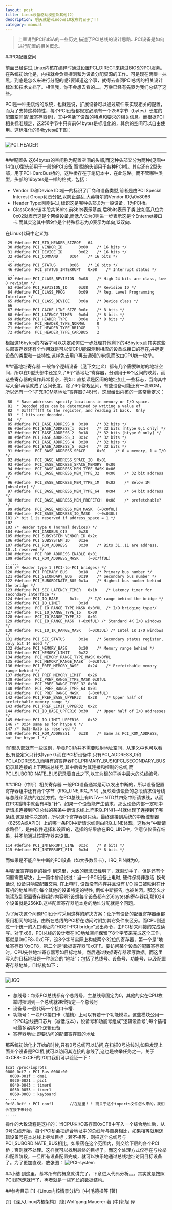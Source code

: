 ```yaml
---
layout: post
title: Linux设备驱动模型及其他(2)
description: 明天就是windows10发布的日子了!!
category: manual
---
```


>上章讲到PCI和ISA的一些历史,描述了PCI总线的设计思路...PCI设备是如何进行配置的相关概念。

##PCI配置空间

前面已经讲过,Linux内核在编译时通过设置PCI_DIRECT来绕过BIOS的PCI服务。在系统初始化是，内核就会负责探测和为设备分配资源的工作。可是现在两眼一抹黑，到底是怎么来进行分配的呢?要知道这个事，就得去查阅PCI总线的相关设计标准和技术文档了。相信我，你不会想去看的。。。万幸已经有先驱为我们总结了这些。


PCI是一种无跳线的系统，也就是说，扩展设备可以通过软件来实现相关的配置，而为了支持这种特性，每个PCI设备都规定必须有一个256字节（bytes）长度的配置空间(配置寄存器组)，其中包括了设备的特点和要求的相关信息。而根据PCI相关标准规定，这256字节中只有前64bytes是标准化的，其余的空间可以自由使用。这标准化的64bytes如下图：
***
![PCI_HEADER](/images/pci_header.png)
***

###配置头
这64bytes的空间称为配置空间的头部,而这种头部又分为两种(见图中14位),0型头部用于一般的PCI设备,而1型的头部用于各种PCI桥。其实还有2型头部，用于PCI-CardBus桥的，这种桥存在于笔记本中，在此忽略。而不管哪种类型，头部的16bytes是一样的格式，包括：
<ul>
<li>Vendor ID和Device ID:唯一的标识了厂商和设备类型,前者是由PCI Special Interest Group负责分配,以防止混乱.大英特尔的Vendor ID为0x8086</li>
<li>Header Type:刚刚讲过,标识这是哪种头部,0为一般设备，1为PCI桥。</li>
<li>ClassCode:该字段共16bits,前8bits表示基类,后8bits表示子类,比如高八位为0x02就表示这是个网络设备,而低八位为0则进一步表示这是个Enternet接口卡.而其实这其中第9位是个特殊标志为,0表示为单向,12双向.</li>
</ul>
在Linux代码中定义为:


	 29 #define PCI_STD_HEADER_SIZEOF   64
	 30 #define PCI_VENDOR_ID       0x00    /* 16 bits */
	 31 #define PCI_DEVICE_ID       0x02    /* 16 bits */
	 32 #define PCI_COMMAND     0x04    /* 16 bits */
	 ...
	 45 #define PCI_STATUS      0x06    /* 16 bits */
	 46 #define  PCI_STATUS_INTERRUPT   0x08    /* Interrupt status */
	 ...
	 62 #define PCI_CLASS_REVISION  0x08    /* High 24 bits are class, low 8 revision */
	 63 #define PCI_REVISION_ID     0x08    /* Revision ID */
	 64 #define PCI_CLASS_PROG      0x09    /* Reg. Level Programming Interface */
	 65 #define PCI_CLASS_DEVICE    0x0a    /* Device class */
	 66
	 67 #define PCI_CACHE_LINE_SIZE 0x0c    /* 8 bits */
	 68 #define PCI_LATENCY_TIMER   0x0d    /* 8 bits */
	 69 #define PCI_HEADER_TYPE     0x0e    /* 8 bits */
	 70 #define  PCI_HEADER_TYPE_NORMAL     0
	 71 #define  PCI_HEADER_TYPE_BRIDGE     1
	 72 #define  PCI_HEADER_TYPE_CARDBUS    2


根据这16bytes的内容才可以决定如何进一步处理其他剩下的48bytes.而其实这些头部寄存器还有个作用就是可以使CPU能探测到相应的设备或接口的存在,并确定设备的类型和一些特性,这样免去用户再去通知的麻烦,而改由CPU统一枚举。


###基地址寄存器
一般每个逻辑设备（见下文定义）都有几个需要映射的地址空间，所以在0型头部中还定义了6个“基地址”寄存器，分别用于6个区间的映射。而这些寄存器的操作非常复杂，例如：直接读是区间的地址加上一些标志，当向其中写入全1再读就成了区间长度。除了6个常规区间，有些设备可能还有一块ROM，所以还有一个“扩充ROM基地址”寄存器(148行)，这里给出内核的一些常量定义：

	 80  * Base addresses specify locations in memory or I/O space.
	 81  * Decoded size can be determined by writing a value of
	 82  * 0xffffffff to the register, and reading it back.  Only
	 83  * 1 bits are decoded.
	 84  */
	 85 #define PCI_BASE_ADDRESS_0  0x10    /* 32 bits */
	 86 #define PCI_BASE_ADDRESS_1  0x14    /* 32 bits [htype 0,1 only] */
	 87 #define PCI_BASE_ADDRESS_2  0x18    /* 32 bits [htype 0 only] */
	 88 #define PCI_BASE_ADDRESS_3  0x1c    /* 32 bits */
	 89 #define PCI_BASE_ADDRESS_4  0x20    /* 32 bits */
	 90 #define PCI_BASE_ADDRESS_5  0x24    /* 32 bits */
	 91 #define  PCI_BASE_ADDRESS_SPACE     0x01    /* 0 = memory, 1 = I/O */
	 92 #define  PCI_BASE_ADDRESS_SPACE_IO  0x01
	 93 #define  PCI_BASE_ADDRESS_SPACE_MEMORY  0x00
	 94 #define  PCI_BASE_ADDRESS_MEM_TYPE_MASK 0x06
	 95 #define  PCI_BASE_ADDRESS_MEM_TYPE_32   0x00    /* 32 bit address */
	 96 #define  PCI_BASE_ADDRESS_MEM_TYPE_1M   0x02    /* Below 1M [obsolete] */
	 97 #define  PCI_BASE_ADDRESS_MEM_TYPE_64   0x04    /* 64 bit address */
	 98 #define  PCI_BASE_ADDRESS_MEM_PREFETCH  0x08    /* prefetchable? */
	 99 #define  PCI_BASE_ADDRESS_MEM_MASK  (~0x0fUL)
	100 #define  PCI_BASE_ADDRESS_IO_MASK   (~0x03UL)
	101 /* bit 1 is reserved if address_space = 1 */
	102  
	103 /* Header type 0 (normal devices) */
	104 #define PCI_CARDBUS_CIS     0x28
	105 #define PCI_SUBSYSTEM_VENDOR_ID 0x2c
	106 #define PCI_SUBSYSTEM_ID    0x2e
	107 #define PCI_ROM_ADDRESS     0x30    /* Bits 31..11 are address, 10..1 reserved */
	108 #define  PCI_ROM_ADDRESS_ENABLE 0x01
	109 #define PCI_ROM_ADDRESS_MASK    (~0x7ffUL)
	......
	119 /* Header type 1 (PCI-to-PCI bridges) */
	120 #define PCI_PRIMARY_BUS     0x18    /* Primary bus number */
	121 #define PCI_SECONDARY_BUS   0x19    /* Secondary bus number */
	122 #define PCI_SUBORDINATE_BUS 0x1a    /* Highest bus number behind the bridge */
	123 #define PCI_SEC_LATENCY_TIMER   0x1b    /* Latency timer for secondary interface */
	124 #define PCI_IO_BASE     0x1c    /* I/O range behind the bridge */
	125 #define PCI_IO_LIMIT        0x1d
	126 #define  PCI_IO_RANGE_TYPE_MASK 0x0fUL  /* I/O bridging type*/
	127 #define  PCI_IO_RANGE_TYPE_16   0x00
	128 #define  PCI_IO_RANGE_TYPE_32   0x01
	129 #define  PCI_IO_RANGE_MASK  (~0x0fUL) /* Standard 4K I/O windows */
	130 #define  PCI_IO_1K_RANGE_MASK   (~0x03UL) /* Intel 1K I/O windows */
	131 #define PCI_SEC_STATUS      0x1e    /* Secondary status register, only bit 14 used */
	132 #define PCI_MEMORY_BASE     0x20    /* Memory range behind */
	133 #define PCI_MEMORY_LIMIT    0x22
	134 #define  PCI_MEMORY_RANGE_TYPE_MASK 0x0fUL
	135 #define  PCI_MEMORY_RANGE_MASK  (~0x0fUL)
	136 #define PCI_PREF_MEMORY_BASE    0x24    /* Prefetchable memory range behind */
	137 #define PCI_PREF_MEMORY_LIMIT   0x26
	138 #define  PCI_PREF_RANGE_TYPE_MASK 0x0fUL
	139 #define  PCI_PREF_RANGE_TYPE_32 0x00
	140 #define  PCI_PREF_RANGE_TYPE_64 0x01
	141 #define  PCI_PREF_RANGE_MASK    (~0x0fUL)
	142 #define PCI_PREF_BASE_UPPER32   0x28    /* Upper half of prefetchable memory range */
	143 #define PCI_PREF_LIMIT_UPPER32  0x2c
	144 #define PCI_IO_BASE_UPPER16 0x30    /* Upper half of I/O addresses */
	145 #define PCI_IO_LIMIT_UPPER16    0x32
	146 /* 0x34 same as for htype 0 */
	147 /* 0x35-0x3b is reserved */
	148 #define PCI_ROM_ADDRESS1    0x38    /* Same as PCI_ROM_ADDRESS, but for htype 1 */


而1型头部就有一些区别，毕竟PCI桥并不需要映射地址空间，从定义中也可以看出,有些定义只针对type 0.而在PCI桥设备中,只有PCI_ADDRESS_0和PCI_ADDRESS_1,而特有的寄存器PCI_PRIMARY_BUS和PCI_SECONDARY_BUS记录其连接的上下两端总线号,其中后者为其连接和控制的总线,而PCI_SUBORDINATE_BUS记录着自此之下,以其为根的子树中最大的总线编号。

###IRQ（中断）相关寄存器
一般PCI设备通常是可以发出中断的，所以设备配置寄存器组中还有两个字节（IRQ_LINE,IRQ_PIN）,反映着该设备的总段请求信号线与总线和系统的连接方式。在PCI总线上有INTA～INTD共四条中断请求线，从而在PCI插槽中就会有4根“针”。如果一个设备能产生请求，那么设备内部一定吧中断请求连接到PCI总线的某条中断请求线上.而IRQ_PIN(1~4)就体现了连接到了哪条线,这是硬件决定的，所以这个寄存器是只读。最终连接到系统的中断控制器（8259A或APIC）上的哪一条PCI中断请求线则由IRQ_LINE体现，这称为“中断请求路径”，是由软件选择和设置的，选择的结果放在IRQ_LINE中，注意仅仅保存结果，并不能通过该寄存器来设置。

	114 #define PCI_INTERRUPT_LINE  0x3c    /* 8 bits */
	115 #define PCI_INTERRUPT_PIN   0x3d    /* 8 bits */

而如果是不能产生中断的PCI设备（如大多数显卡），IRQ_PIN就为0。

##配置寄存器组的操作
到这里，大致的概念已经明了，就剩动手了，但是还有个问题需要解决，上一篇中曾经说过：当一个PCI设备上电时, 硬件保持非激活. 换句话说, 设备只响应配置交易. 在上电时, 设备没有内存并且没有 I/O 端口被映射在计算机的地址空间; 每个其他的设备特定的特性, 例如中断报告, 也被关闭。那怎么才能读取到配置寄存器组的内容咧?设想每个设备都有256bytes的寄存器组,那1024个设备就是256KB,这些配置寄存器组本身的地址分配就是个问题。


为了解决这个问题PCI设计时采用这样的解决方案：让所有设备的配置寄存器组都采用相同的地址，由所在总线的PCI桥在访问时附加其它条件来区分。而CPU则通过一个统一的入口地址向“HOST-PCI bridge”发出命令，由PCI桥来间接的完成读写。对于x86，PCI总线的设计者在I/O地址空间保留了8个字节来完成这个工作，那就是0xCF8~0xCFF。这8个字节实际上构成两个32位的寄存器，第一个是“地址寄存器”0xCF8，第二个是“数据寄存器”0xCFF。要访问某个设备的配置寄存器时，CPU先往地址寄存器写如目标地址，然后通过数据寄存器读写数据。而这里写入的目标地址是一种综合的“地址”：包括了总线号、设备号、功能号、以及配置寄存器地址。[1]结构如下：
***
![JCQ](/images/JCQ.png)
***
<ul>
<li>总线号：每条PCI总线都有个总线号，主总线号固定为0，其他的实在CPU枚举时探测到一个总线就递增指定一个总线号</li>
<li>设备号:一般代码一个接口卡槽.</li>
<li>功能号：一块PCI接口卡（插槽）上可以有若干个功能模块，这些模块公用一个PCI总线接口芯片（减低成本），设备号和功能号组成"逻辑设备号",每个插槽可最多容纳8个逻辑设备.</li>
<li>寄存器地址:即要访问的配置寄存器的地址</li>
</ul>
那系统初始化才开始的时候,只有0号总线可以访问,在扫描0号总线时,如果发现上面某个设备是PCI桥,就可以访问其连接的总线了,这也是枚举任务之一。关于0xCF8~0xCFF的I/O口我们可以验证一下：

	$cat /proc/ioprots
	0000-0cf7 : PCI Bus 0000:00
	  0000-001f : dma1
	  0020-0021 : pic1
	  0040-0043 : timer0
	  0050-0053 : timer1
	  0060-0060 : keyboard
	.....
	0cf8-0cff : PCI conf1		//在这里！！ 而关于这个ioports文件怎么来的，我们会在接下来讨论
	.....
	
操作的大致流程是这样的：当CPU往I/O寄存器0xCF8中写入一个综合地址后，从0号总线开始，每个PCI桥会把综合地址中的总线号与自身相比，如果相等就用逻辑设备号在本总线上寻址目标；若不相等，则把这个总线号与PCI_SUBORDINATE_BUS相比，如果落在这个范围内，则交给下层的各个PCI桥；否则就不处理。这样就可以找到最终的目标了。而这个处理方式仅存在与枚举和配置阶段，一旦所有设备配置完成，就可以快乐地通过总线地址访问目标设备了。为了更加直观，放张图：
![PCI-system](/images/ldd3-12-1.png)

##小结
到这里，基本所有的概念就讲完了，下章进入代码分析。。。其实就是按照PCI规范走就行了，再者就是一些冗长的数据结构。


##参考目录
[1]《Linux内核情景分析》[中]毛德操等 [著]

[2]《深入Linux内核架构》[德]Wolfgang Mauerer 著 [中]郭旭 译



